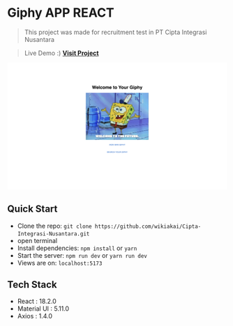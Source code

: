 # Giphy APP REACT
> This project was made for recruitment test in PT Cipta Integrasi Nusantara

> Live Demo :)
**[Visit Project](https://cipta-integrasi-nusantara-frontend-test-wikiakai.vercel.app/)**

![screenshot](ss.png)

## Quick Start

- Clone the repo: `git clone https://github.com/wikiakai/Cipta-Integrasi-Nusantara.git`
- open terminal
- Install dependencies: `npm install` or `yarn`
- Start the server: `npm run dev` or `yarn run dev`
- Views are on: `localhost:5173`

## Tech Stack
- React : 18.2.0
- Material UI : 5.11.0
- Axios : 1.4.0

